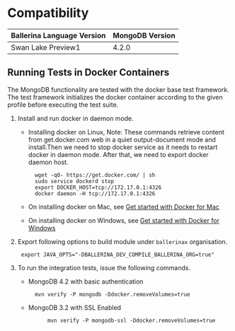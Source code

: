 # Compatibility

| Ballerina Language Version  | MongoDB Version |
| ----------------------------| -------------------------------|
|  Swan Lake Preview1         |   4.2.0

## Running Tests in Docker Containers

The MongoDB functionality are tested with the docker base test framework. The test framework initializes the docker container according to the given profile before executing the test suite.

1. Install and run docker in daemon mode.

    * Installing docker on Linux,
      Note:
      These commands retrieve content from get.docker.com web in a quiet output-document mode and install.Then we need to stop docker service as it needs to restart docker in daemon mode. After that, we need to export docker daemon host.

            wget -qO- https://get.docker.com/ | sh
            sudo service dockerd stop
            export DOCKER_HOST=tcp://172.17.0.1:4326
            docker daemon -H tcp://172.17.0.1:4326

    * On installing docker on Mac, see [Get started with Docker for Mac](https://docs.docker.com/docker-for-mac/)

    * On installing docker on Windows, see [Get started with Docker for Windows](https://docs.docker.com/docker-for-windows/)

2. Export following options to build module under `ballerinax` organisation.

        export JAVA_OPTS="-DBALLERINA_DEV_COMPILE_BALLERINA_ORG=true"

3. To run the integration tests, issue the following commands.

    * MongoDB 4.2 with basic authentication

            mvn verify -P mongodb -Ddocker.removeVolumes=true

    * MongoDB 3.2 with SSL Enabled
    
                mvn verify -P mongodb-ssl -Ddocker.removeVolumes=true